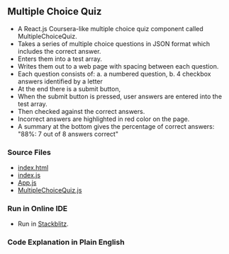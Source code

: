 ## Multiple Choice Quiz

- A React.js Coursera-like multiple choice quiz component called MultipleChoiceQuiz.
- Takes a series of multiple choice questions in JSON format which includes the correct answer.
- Enters them into a test array.
- Writes them out to a web page with spacing between each question.
- Each question consists of: a. a numbered question, b. 4 checkbox answers identified by a letter
- At the end there is a submit button, 
- When the submit button is pressed, user answers are entered into the test array.
- Then checked against the correct answers.
- Incorrect answers are highlighted in red color on the page.
- A summary at the bottom gives the percentage of correct answers: "88%: 7 out of 8 answers correct"

### Source Files

- [index.html](https://github.com/jonfernq/React-Flashcards/blob/main/FlashcardDeck/index.html)
- [index.js](https://github.com/jonfernq/React-Flashcards/blob/main/MultipleChoiceQuiz/index.js)
- [App.js](https://github.com/jonfernq/React-Flashcards/blob/main/MultipleChoiceQuiz/App.js)
- [MultipleChoiceQuiz.js](https://github.com/jonfernq/React-Flashcards/blob/main/MultipleChoiceQuiz/MultipleChoiceQuiz.js)

### Run in Online IDE

- Run in [Stackblitz](https://stackblitz.com/edit/react-l7dtby).

### Code Explanation in Plain English
